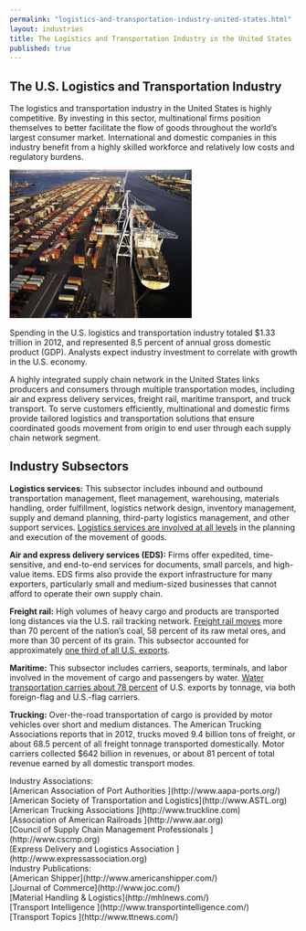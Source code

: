 ```yaml
---
permalink: "logistics-and-transportation-industry-united-states.html"
layout: industries
title: The Logistics and Transportation Industry in the United States
published: true
---
```


## The U.S. Logistics and Transportation Industry

The logistics and transportation industry in the United States is highly competitive.&nbsp;By investing in this sector, multinational firms position themselves&nbsp;to better facilitate the flow of goods throughout the world’s largest consumer market.&nbsp;International and domestic companies in this industry benefit from a highly skilled workforce and relatively low costs and regulatory burdens.

![Shipping Port](images/shippingport-319x260.jpg)

Spending in the U.S. logistics and transportation industry totaled $1.33 trillion in 2012, and represented 8.5 percent of annual gross domestic product (GDP). Analysts expect industry investment to correlate with growth in the U.S. economy. 

A highly integrated supply chain network in the United States links producers and consumers through multiple transportation modes, including air and express delivery services, freight rail, maritime transport, and truck transport. To serve customers efficiently, multinational and domestic firms provide tailored logistics and transportation solutions that ensure coordinated goods movement from origin to end user through each supply chain network segment.&nbsp; 

## **Industry Subsectors**

**Logistics services:** This subsector includes inbound and outbound transportation management, fleet management, warehousing, materials handling, order fulfillment, logistics network design, inventory management, supply and demand planning, third-party logistics management, and other support services. [Logistics services are involved at all levels](http://www.cscmp.com/aboutcscmp/definitions.asp.) in the planning and execution of the movement of goods.

**Air and express delivery services (EDS):**&nbsp;Firms offer expedited, time-sensitive, and end-to-end services for documents, small parcels, and high-value items. EDS firms also provide the export infrastructure for many exporters, particularly small and medium-sized businesses that cannot afford to operate their own supply chain.

**Freight rail:**&nbsp;High volumes of heavy cargo and products are transported long distances via the U.S. rail tracking network.&nbsp;[Freight rail moves](http://www.bts.gov/publications/commodity_flow_survey/final_tables_december_2009/html/table_07.html)&nbsp;more than 70 percent of the nation’s coal, 58 percent of its raw metal ores, and more than 30 percent of its grain. This subsector accounted for approximately&nbsp;[one third of all U.S. exports](http://aar.org/~/media/aar/Background-Papers/The-Economic-Impact-of-Freight.ashx).

**Maritime:** This subsector includes carriers, seaports, terminals, and labor involved in the movement of cargo and passengers by water. [Water transportation carries about 78 percent](http://ops.fhwa.dot.gov/freight/freight_analysis/nat_freight_stats/docs/10factsfigures/excel/figure_2_02_web.xls) of U.S. exports by tonnage, via both foreign-flag and U.S.-flag carriers.&nbsp;

**Trucking:** Over-the-road transportation of cargo is provided by motor vehicles over short and medium distances. The American Trucking Associations reports that in 2012, trucks moved 9.4 billion tons of freight, or about 68.5 percent of all freight tonnage transported domestically. Motor carriers collected $642 billion in revenues, or about 81 percent of total revenue earned by all domestic transport modes. 
<div class="field field-type-link field-field-industry-assoications">
      <div class="field-label">Industry Associations:&nbsp;</div>
    <div class="field-items">
            <div class="field-item odd">
                    [American Association of Port Authorities ](http://www.aapa-ports.org/)        </div>
              <div class="field-item even">
                    [American Society of Transportation and Logistics](http://www.ASTL.org)        </div>
              <div class="field-item odd">
                    [American Trucking Associations ](http://www.truckline.com)        </div>
              <div class="field-item even">
                    [Association of American Railroads  ](http://www.aar.org)        </div>
              <div class="field-item odd">
                    [Council of Supply Chain Management Professionals ](http://www.cscmp.org)        </div>
              <div class="field-item even">
                    [Express Delivery and Logistics Association ](http://www.expressassociation.org)        </div>
        </div>
</div>
<div class="field field-type-link field-field-industry-publications">
      <div class="field-label">Industry Publications:&nbsp;</div>
    <div class="field-items">
            <div class="field-item odd">
                    [American Shipper](http://www.americanshipper.com/)        </div>
              <div class="field-item even">
                    [Journal of Commerce](http://www.joc.com/)        </div>
              <div class="field-item odd">
                    [Material Handling &amp; Logistics](http://mhlnews.com/)        </div>
              <div class="field-item even">
                    [Transport Intelligence ](http://www.transportintelligence.com/)        </div>
              <div class="field-item odd">
                    [Transport Topics ](http://www.ttnews.com/)        </div>
        </div>
</div>
